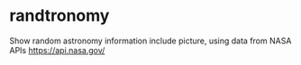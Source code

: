 # randtronomy
Show random astronomy information include picture, using data from NASA APIs https://api.nasa.gov/ 

